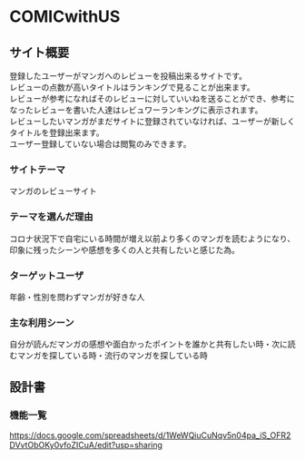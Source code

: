 # COMICwithUS

## サイト概要
登録したユーザーがマンガへのレビューを投稿出来るサイトです。  
レビューの点数が高いタイトルはランキングで見ることが出来ます。  
レビューが参考になればそのレビューに対していいねを送ることができ、参考になったレビューを書いた人達はレビュワーランキングに表示されます。  
レビューしたいマンガがまだサイトに登録されていなければ、ユーザーが新しくタイトルを登録出来ます。  
ユーザー登録していない場合は閲覧のみできます。  

### サイトテーマ
マンガのレビューサイト

### テーマを選んだ理由
コロナ状況下で自宅にいる時間が増え以前より多くのマンガを読むようになり、印象に残ったシーンや感想を多くの人と共有したいと感じた為。

### ターゲットユーザ
年齢・性別を問わずマンガが好きな人

### 主な利用シーン
自分が読んだマンガの感想や面白かったポイントを誰かと共有したい時・次に読むマンガを探している時・流行のマンガを探している時

## 設計書


### 機能一覧
https://docs.google.com/spreadsheets/d/1WeWQiuCuNqv5n04pa_iS_OFR2DVvtObOKy0vfoZICuA/edit?usp=sharing
